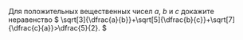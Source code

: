 Для положительных вещественных чисел $a$, $b$ и $c$ докажите неравенство
$
\sqrt[3]{\dfrac{a}{b}}+\sqrt[5]{\dfrac{b}{c}}+\sqrt[7]{\dfrac{c}{a}}>\dfrac{5}{2}.
$